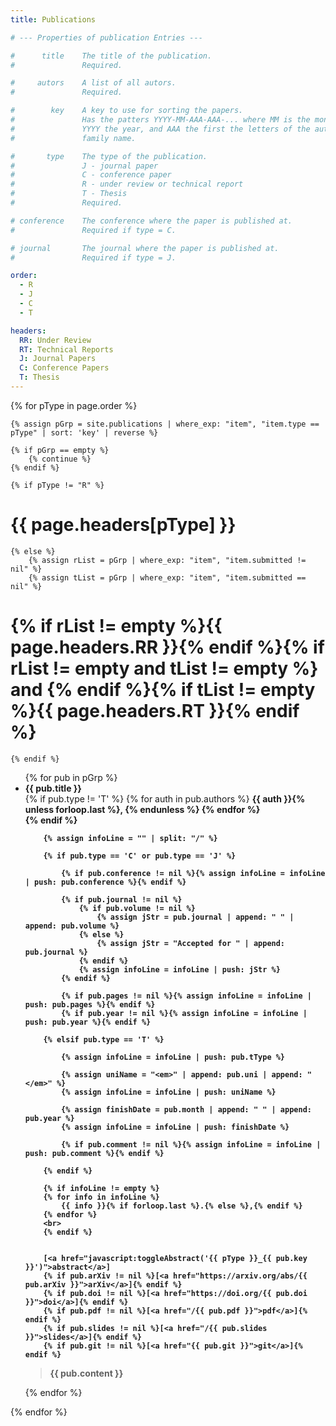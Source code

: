 ```yaml
---
title: Publications

# --- Properties of publication Entries ---

#      title    The title of the publication.
#               Required.

#     autors    A list of all autors.
#               Required.

#        key    A key to use for sorting the papers.
#               Has the patters YYYY-MM-AAA-AAA-... where MM is the month,
#               YYYY the year, and AAA the first the letters of the autors
#               family name.

#       type    The type of the publication.
#               J - journal paper
#               C - conference paper
#               R - under review or technical report
#               T - Thesis
#               Required.

# conference    The conference where the paper is published at.
#               Required if type = C.

# journal       The journal where the paper is published at.
#               Required if type = J.

order:
  - R
  - J
  - C
  - T

headers:
  RR: Under Review
  RT: Technical Reports
  J: Journal Papers
  C: Conference Papers
  T: Thesis
---
```


<script type="text/javascript">
    function toggleAbstract(paperID)
    {
        var abstractDiv = document.getElementById(paperID);

        if (abstractDiv.style.display == 'none' || abstractDiv.style.display == '')
        {
            abstractDiv.style.display = 'block';
        }
        else
        {
            abstractDiv.style.display = 'none';
        }
    }
</script>


{% for pType in page.order %}

    {% assign pGrp = site.publications | where_exp: "item", "item.type == pType" | sort: 'key' | reverse %}

    {% if pGrp == empty %}
        {% continue %}
    {% endif %}

    {% if pType != "R" %}
# {{ page.headers[pType] }}
    {% else %}
        {% assign rList = pGrp | where_exp: "item", "item.submitted != nil" %}
        {% assign tList = pGrp | where_exp: "item", "item.submitted == nil" %}

# {% if rList != empty %}{{ page.headers.RR }}{% endif %}{% if rList != empty and tList != empty %} and {% endif %}{% if tList != empty %}{{ page.headers.RT }}{% endif %}
    {% endif %}
<ul>
    {% for pub in pGrp %}
<li>
<strong>{{ pub.title }}</strong>
<br>
        {% if pub.type != 'T' %}
            {% for auth in pub.authors %}
                <em{% if auth contains 'Leitert' %} style="font-weight: bold;"{% endif %}>{{ auth }}</em>{% unless forloop.last %}, {% endunless %}
            {% endfor %}
            <br>
       {% endif %}


        {% assign infoLine = "" | split: "/" %}

        {% if pub.type == 'C' or pub.type == 'J' %}

            {% if pub.conference != nil %}{% assign infoLine = infoLine | push: pub.conference %}{% endif %}

            {% if pub.journal != nil %}
                {% if pub.volume != nil %}
                    {% assign jStr = pub.journal | append: " " | append: pub.volume %}
                {% else %}
                    {% assign jStr = "Accepted for " | append: pub.journal %}
                {% endif %}
                {% assign infoLine = infoLine | push: jStr %}
            {% endif %}

            {% if pub.pages != nil %}{% assign infoLine = infoLine | push: pub.pages %}{% endif %}
            {% if pub.year != nil %}{% assign infoLine = infoLine | push: pub.year %}{% endif %}

        {% elsif pub.type == 'T' %}

            {% assign infoLine = infoLine | push: pub.tType %}

            {% assign uniName = "<em>" | append: pub.uni | append: "</em>" %}
            {% assign infoLine = infoLine | push: uniName %}

            {% assign finishDate = pub.month | append: " " | append: pub.year %}
            {% assign infoLine = infoLine | push: finishDate %}

            {% if pub.comment != nil %}{% assign infoLine = infoLine | push: pub.comment %}{% endif %}

        {% endif %}

        {% if infoLine != empty %}
        {% for info in infoLine %}
            {{ info }}{% if forloop.last %}.{% else %},{% endif %}
        {% endfor %}
        <br>
        {% endif %}


        [<a href="javascript:toggleAbstract('{{ pType }}_{{ pub.key }}')">abstract</a>]
        {% if pub.arXiv != nil %}[<a href="https://arxiv.org/abs/{{ pub.arXiv }}">arXiv</a>]{% endif %}
        {% if pub.doi != nil %}[<a href="https://doi.org/{{ pub.doi }}">doi</a>]{% endif %}
        {% if pub.pdf != nil %}[<a href="/{{ pub.pdf }}">pdf</a>]{% endif %}
        {% if pub.slides != nil %}[<a href="/{{ pub.slides }}">slides</a>]{% endif %}
        {% if pub.git != nil %}[<a href="{{ pub.git }}">git</a>]{% endif %}

<blockquote id="{{ pType }}_{{ pub.key }}" class="abstract">
    {{ pub.content }}
</blockquote>
</li>
    {% endfor %}
</ul>
{% endfor %}
